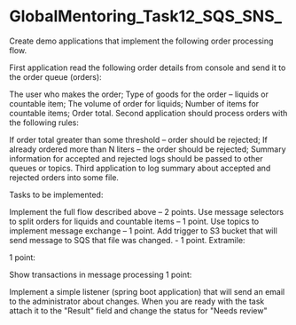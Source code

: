 # GlobalMentoring_Task12_SQS_SNS_
Create demo applications that implement the following order processing flow. 

First application read the following order details from console and send it to the order queue (orders):

The user who makes the order;
Type of goods for the order – liquids or countable item;
The volume of order for liquids;
Number of items for countable items;
Order total.
Second application should process orders with the following rules:

If order total greater than some threshold – order should be rejected;
If already ordered more than N liters – the order should be rejected;
Summary information for accepted and rejected logs should be passed to other queues or topics.
Third application to log summary about accepted and rejected orders into some file.

Tasks to be implemented:

Implement the full flow described above – 2 points.
Use message selectors to split orders for liquids and countable items – 1 point.
Use topics to implement message exchange – 1 point.
Add trigger to S3 bucket that will send message to SQS that file was changed. - 1 point.
Extramile:

1 point:

Show transactions in message processing
1 point:

Implement a simple listener (spring boot application) that will send an email to the administrator about changes. 
When you are ready with the task attach it to the "Result" field and change the status for "Needs review"
